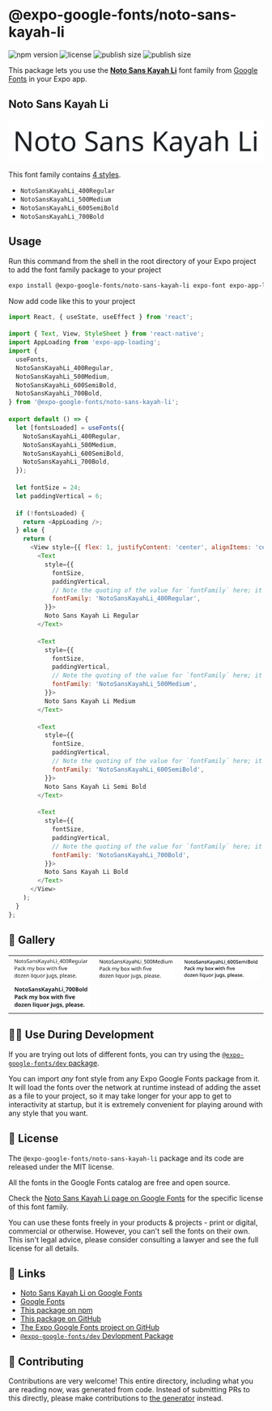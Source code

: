 # @expo-google-fonts/noto-sans-kayah-li

![npm version](https://flat.badgen.net/npm/v/@expo-google-fonts/noto-sans-kayah-li)
![license](https://flat.badgen.net/github/license/expo/google-fonts)
![publish size](https://flat.badgen.net/packagephobia/install/@expo-google-fonts/noto-sans-kayah-li)
![publish size](https://flat.badgen.net/packagephobia/publish/@expo-google-fonts/noto-sans-kayah-li)

This package lets you use the [**Noto Sans Kayah Li**](https://fonts.google.com/specimen/Noto+Sans+Kayah+Li) font family from [Google Fonts](https://fonts.google.com/) in your Expo app.

## Noto Sans Kayah Li

![Noto Sans Kayah Li](./font-family.png)

This font family contains [4 styles](#-gallery).

- `NotoSansKayahLi_400Regular`
- `NotoSansKayahLi_500Medium`
- `NotoSansKayahLi_600SemiBold`
- `NotoSansKayahLi_700Bold`

## Usage

Run this command from the shell in the root directory of your Expo project to add the font family package to your project
```sh
expo install @expo-google-fonts/noto-sans-kayah-li expo-font expo-app-loading
```

Now add code like this to your project
```js
import React, { useState, useEffect } from 'react';

import { Text, View, StyleSheet } from 'react-native';
import AppLoading from 'expo-app-loading';
import {
  useFonts,
  NotoSansKayahLi_400Regular,
  NotoSansKayahLi_500Medium,
  NotoSansKayahLi_600SemiBold,
  NotoSansKayahLi_700Bold,
} from '@expo-google-fonts/noto-sans-kayah-li';

export default () => {
  let [fontsLoaded] = useFonts({
    NotoSansKayahLi_400Regular,
    NotoSansKayahLi_500Medium,
    NotoSansKayahLi_600SemiBold,
    NotoSansKayahLi_700Bold,
  });

  let fontSize = 24;
  let paddingVertical = 6;

  if (!fontsLoaded) {
    return <AppLoading />;
  } else {
    return (
      <View style={{ flex: 1, justifyContent: 'center', alignItems: 'center' }}>
        <Text
          style={{
            fontSize,
            paddingVertical,
            // Note the quoting of the value for `fontFamily` here; it expects a string!
            fontFamily: 'NotoSansKayahLi_400Regular',
          }}>
          Noto Sans Kayah Li Regular
        </Text>

        <Text
          style={{
            fontSize,
            paddingVertical,
            // Note the quoting of the value for `fontFamily` here; it expects a string!
            fontFamily: 'NotoSansKayahLi_500Medium',
          }}>
          Noto Sans Kayah Li Medium
        </Text>

        <Text
          style={{
            fontSize,
            paddingVertical,
            // Note the quoting of the value for `fontFamily` here; it expects a string!
            fontFamily: 'NotoSansKayahLi_600SemiBold',
          }}>
          Noto Sans Kayah Li Semi Bold
        </Text>

        <Text
          style={{
            fontSize,
            paddingVertical,
            // Note the quoting of the value for `fontFamily` here; it expects a string!
            fontFamily: 'NotoSansKayahLi_700Bold',
          }}>
          Noto Sans Kayah Li Bold
        </Text>
      </View>
    );
  }
};

```

## 🔡 Gallery


||||
|-|-|-|
|![NotoSansKayahLi_400Regular](./NotoSansKayahLi_400Regular.ttf.png)|![NotoSansKayahLi_500Medium](./NotoSansKayahLi_500Medium.ttf.png)|![NotoSansKayahLi_600SemiBold](./NotoSansKayahLi_600SemiBold.ttf.png)||
|![NotoSansKayahLi_700Bold](./NotoSansKayahLi_700Bold.ttf.png)||||


## 👩‍💻 Use During Development

If you are trying out lots of different fonts, you can try using the [`@expo-google-fonts/dev` package](https://github.com/expo/google-fonts/tree/master/font-packages/dev#readme).

You can import *any* font style from any Expo Google Fonts package from it. It will load the fonts
over the network at runtime instead of adding the asset as a file to your project, so it may take longer
for your app to get to interactivity at startup, but it is extremely convenient
for playing around with any style that you want.

## 📖 License

The `@expo-google-fonts/noto-sans-kayah-li` package and its code are released under the MIT license.

All the fonts in the Google Fonts catalog are free and open source.

Check the [Noto Sans Kayah Li page on Google Fonts](https://fonts.google.com/specimen/Noto+Sans+Kayah+Li) for the specific license of this font family.

You can use these fonts freely in your products & projects - print or digital, commercial or otherwise. However, you can't sell the fonts on their own. This isn't legal advice, please consider consulting a lawyer and see the full license for all details.

## 🔗 Links

- [Noto Sans Kayah Li on Google Fonts](https://fonts.google.com/specimen/Noto+Sans+Kayah+Li)
- [Google Fonts](https://fonts.google.com/)
- [This package on npm](https://www.npmjs.com/package/@expo-google-fonts/noto-sans-kayah-li)
- [This package on GitHub](https://github.com/expo/google-fonts/tree/master/font-packages/noto-sans-kayah-li)
- [The Expo Google Fonts project on GitHub](https://github.com/expo/google-fonts)
- [`@expo-google-fonts/dev` Devlopment Package](https://github.com/expo/google-fonts/tree/master/font-packages/dev)

## 🤝 Contributing

Contributions are very welcome! This entire directory, including what you are reading now, was generated from code. Instead of submitting PRs to this directly, please make contributions to [the generator](https://github.com/expo/google-fonts/tree/master/packages/generator) instead.
